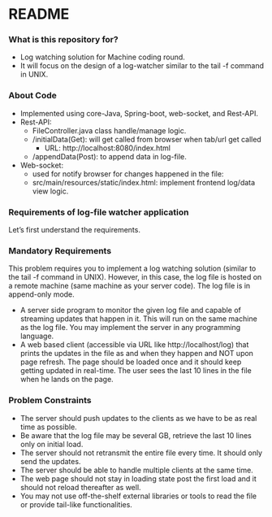 # README #
### What is this repository for? ###
* Log watching solution for Machine coding round.
* It will focus on the design of a log-watcher similar to the tail -f command in UNIX.

### About Code ###
* Implemented using core-Java, Spring-boot, web-socket, and Rest-API.
* Rest-API: 
  * FileController.java class handle/manage logic.
  * /initialData(Get): will get called from browser when tab/url get called
    * URL: http://localhost:8080/index.html
  * /appendData(Post): to append data in log-file.
* Web-socket:
  * used for notify browser for changes happened in the file:
  * src/main/resources/static/index.html: implement frontend log/data view logic. 

### Requirements of log-file watcher application ###
Let’s first understand the requirements.

### Mandatory Requirements ###
This problem requires you to implement a log watching solution (similar to the tail -f command in UNIX). However, in this case, the log file is hosted on a remote machine (same machine as your server code). The log file is in append-only mode.
* A server side program to monitor the given log file and capable of streaming updates that happen in it. This will run on the same machine as the log file. You may implement the server in any programming language.
* A web based client (accessible via URL like http://localhost/log) that prints the updates in the file as and when they happen and NOT upon page refresh. The page should be loaded once and it should keep getting updated in real-time. The user sees the last 10 lines in the file when he lands on the page.

### Problem Constraints ###
* The server should push updates to the clients as we have to be as real time as possible.
* Be aware that the log file may be several GB, retrieve the last 10 lines only on initial load.
* The server should not retransmit the entire file every time. It should only send the updates.
* The server should be able to handle multiple clients at the same time.
* The web page should not stay in loading state post the first load and it should not reload thereafter as well.
* You may not use off-the-shelf external libraries or tools to read the file or provide tail-like functionalities.